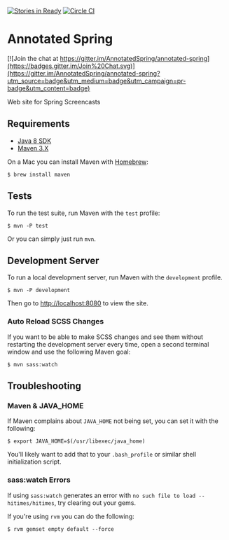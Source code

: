 [![Stories in Ready](https://badge.waffle.io/AnnotatedSpring/annotated-spring.png?label=ready&title=Ready)](https://waffle.io/AnnotatedSpring/annotated-spring)
[![Circle CI](https://circleci.com/gh/AnnotatedSpring/annotated-spring.svg?style=svg)](https://circleci.com/gh/AnnotatedSpring/annotated-spring)

# Annotated Spring

[![Join the chat at https://gitter.im/AnnotatedSpring/annotated-spring](https://badges.gitter.im/Join%20Chat.svg)](https://gitter.im/AnnotatedSpring/annotated-spring?utm_source=badge&utm_medium=badge&utm_campaign=pr-badge&utm_content=badge)

Web site for Spring Screencasts

## Requirements

- [Java 8 SDK](http://www.oracle.com/technetwork/java/javase/downloads/jdk8-downloads-2133151.html)
- [Maven 3.X](http://maven.apache.org)

On a Mac you can install Maven with [Homebrew](http://brew.sh):

    $ brew install maven
    
## Tests

To run the test suite, run Maven with the `test` profile:

    $ mvn -P test

Or you can simply just run `mvn`.

## Development Server

To run a local development server, run Maven with the `development` profile.

    $ mvn -P development

Then go to <http://localhost:8080> to view the site.

### Auto Reload SCSS Changes

If you want to be able to make SCSS changes and see them without restarting the development server every time, open a second terminal window and use the following Maven goal:
 
    $ mvn sass:watch

## Troubleshooting

### Maven & JAVA_HOME

If Maven complains about `JAVA_HOME` not being set, you can set it with the following:

    $ export JAVA_HOME=$(/usr/libexec/java_home)
    
You'll likely want to add that to your `.bash_profile` or similar shell initialization script.

### sass:watch Errors

If using `sass:watch` generates an error with `no such file to load -- hitimes/hitimes`, try clearing out your gems.

If you're using `rvm` you can do the following:

    $ rvm gemset empty default --force
    